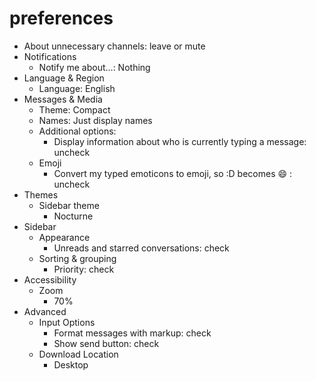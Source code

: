 # preferences
- About unnecessary channels: leave or mute
- Notifications
  - Notify me about…: Nothing
- Language & Region
  - Language: English
- Messages & Media
  - Theme: Compact
  - Names: Just display names
  - Additional options: 
    - Display information about who is currently typing a message: uncheck
  - Emoji
    - Convert my typed emoticons to emoji, so :D becomes :smile: : uncheck
- Themes
  - Sidebar theme
    - Nocturne
- Sidebar
  - Appearance
    - Unreads and starred conversations: check
  - Sorting & grouping
    - Priority: check
- Accessibility
  - Zoom
    - 70%
- Advanced
  - Input Options
    - Format messages with markup: check
    - Show send button: check
  - Download Location
    - Desktop
